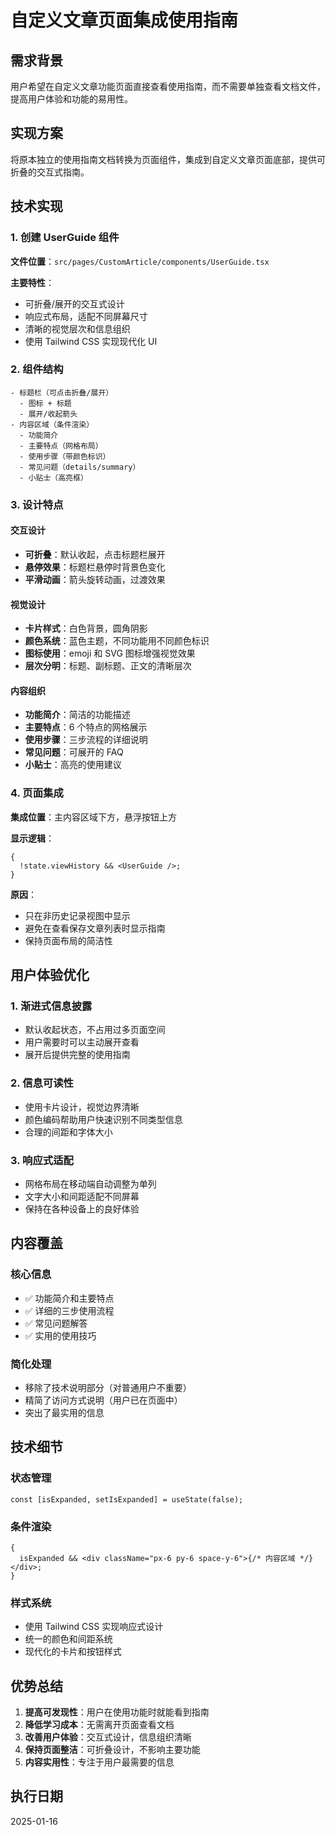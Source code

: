 # 自定义文章页面集成使用指南

## 需求背景

用户希望在自定义文章功能页面直接查看使用指南，而不需要单独查看文档文件，提高用户体验和功能的易用性。

## 实现方案

将原本独立的使用指南文档转换为页面组件，集成到自定义文章页面底部，提供可折叠的交互式指南。

## 技术实现

### 1. 创建 UserGuide 组件

**文件位置**：`src/pages/CustomArticle/components/UserGuide.tsx`

**主要特性**：

- 可折叠/展开的交互式设计
- 响应式布局，适配不同屏幕尺寸
- 清晰的视觉层次和信息组织
- 使用 Tailwind CSS 实现现代化 UI

### 2. 组件结构

```tsx
- 标题栏（可点击折叠/展开）
  - 图标 + 标题
  - 展开/收起箭头
- 内容区域（条件渲染）
  - 功能简介
  - 主要特点（网格布局）
  - 使用步骤（带颜色标识）
  - 常见问题（details/summary）
  - 小贴士（高亮框）
```

### 3. 设计特点

#### 交互设计

- **可折叠**：默认收起，点击标题栏展开
- **悬停效果**：标题栏悬停时背景色变化
- **平滑动画**：箭头旋转动画，过渡效果

#### 视觉设计

- **卡片样式**：白色背景，圆角阴影
- **颜色系统**：蓝色主题，不同功能用不同颜色标识
- **图标使用**：emoji 和 SVG 图标增强视觉效果
- **层次分明**：标题、副标题、正文的清晰层次

#### 内容组织

- **功能简介**：简洁的功能描述
- **主要特点**：6 个特点的网格展示
- **使用步骤**：三步流程的详细说明
- **常见问题**：可展开的 FAQ
- **小贴士**：高亮的使用建议

### 4. 页面集成

**集成位置**：主内容区域下方，悬浮按钮上方

**显示逻辑**：

```tsx
{
  !state.viewHistory && <UserGuide />;
}
```

**原因**：

- 只在非历史记录视图中显示
- 避免在查看保存文章列表时显示指南
- 保持页面布局的简洁性

## 用户体验优化

### 1. 渐进式信息披露

- 默认收起状态，不占用过多页面空间
- 用户需要时可以主动展开查看
- 展开后提供完整的使用指南

### 2. 信息可读性

- 使用卡片设计，视觉边界清晰
- 颜色编码帮助用户快速识别不同类型信息
- 合理的间距和字体大小

### 3. 响应式适配

- 网格布局在移动端自动调整为单列
- 文字大小和间距适配不同屏幕
- 保持在各种设备上的良好体验

## 内容覆盖

### 核心信息

- ✅ 功能简介和主要特点
- ✅ 详细的三步使用流程
- ✅ 常见问题解答
- ✅ 实用的使用技巧

### 简化处理

- 移除了技术说明部分（对普通用户不重要）
- 精简了访问方式说明（用户已在页面中）
- 突出了最实用的信息

## 技术细节

### 状态管理

```tsx
const [isExpanded, setIsExpanded] = useState(false);
```

### 条件渲染

```tsx
{
  isExpanded && <div className="px-6 py-6 space-y-6">{/* 内容区域 */}</div>;
}
```

### 样式系统

- 使用 Tailwind CSS 实现响应式设计
- 统一的颜色和间距系统
- 现代化的卡片和按钮样式

## 优势总结

1. **提高可发现性**：用户在使用功能时就能看到指南
2. **降低学习成本**：无需离开页面查看文档
3. **改善用户体验**：交互式设计，信息组织清晰
4. **保持页面整洁**：可折叠设计，不影响主要功能
5. **内容实用性**：专注于用户最需要的信息

## 执行日期

2025-01-16
